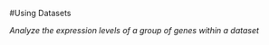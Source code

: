 <a id="using_datasets"> </a>
#Using Datasets

*Analyze the expression levels of a group of genes within a dataset*

